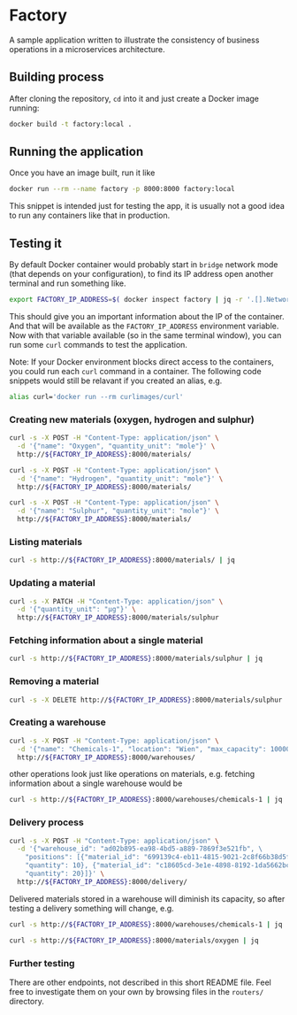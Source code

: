 # Factory

A sample application written to illustrate the consistency of business operations in a microservices
architecture.

## Building process

After cloning the repository, `cd` into it and just create a Docker image running:

```sh
docker build -t factory:local .
```

## Running the application

Once you have an image built, run it like

```sh
docker run --rm --name factory -p 8000:8000 factory:local
```

This snippet is intended just for testing the app, it is usually not a good
idea to run any containers like that in production.

## Testing it

By default Docker container would probably start in `bridge` network mode (that
depends on your configuration), to find its IP address open another terminal and
run something like.

```sh
export FACTORY_IP_ADDRESS=$( docker inspect factory | jq -r '.[].NetworkSettings.IPAddress' )
```

This should give you an important information about the IP of the container. And
that will be available as the `FACTORY_IP_ADDRESS` environment variable. Now with
that variable available (so in the same terminal window), you can run some `curl`
commands to test the application.

Note: If your Docker environment blocks direct access to the containers, you
could run each `curl` command in a container. The following code snippets would
still be relavant if you created an alias, e.g.

```sh
alias curl='docker run --rm curlimages/curl'
```

### Creating new materials (oxygen, hydrogen and sulphur)
```sh
curl -s -X POST -H "Content-Type: application/json" \
  -d '{"name": "Oxygen", "quantity_unit": "mole"}' \
  http://${FACTORY_IP_ADDRESS}:8000/materials/

curl -s -X POST -H "Content-Type: application/json" \
  -d '{"name": "Hydrogen", "quantity_unit": "mole"}' \
  http://${FACTORY_IP_ADDRESS}:8000/materials/

curl -s -X POST -H "Content-Type: application/json" \
  -d '{"name": "Sulphur", "quantity_unit": "mole"}' \
  http://${FACTORY_IP_ADDRESS}:8000/materials/
```

### Listing materials
```sh
curl -s http://${FACTORY_IP_ADDRESS}:8000/materials/ | jq
```

### Updating a material
```sh
curl -s -X PATCH -H "Content-Type: application/json" \
  -d '{"quantity_unit": "µg"}' \
  http://${FACTORY_IP_ADDRESS}:8000/materials/sulphur
```

### Fetching information about a single material
```sh
curl -s http://${FACTORY_IP_ADDRESS}:8000/materials/sulphur | jq
```

### Removing a material
```sh
curl -s -X DELETE http://${FACTORY_IP_ADDRESS}:8000/materials/sulphur
```

### Creating a warehouse
```sh
curl -s -X POST -H "Content-Type: application/json" \
  -d '{"name": "Chemicals-1", "location": "Wien", "max_capacity": 1000000}' \
  http://${FACTORY_IP_ADDRESS}:8000/warehouses/
```

other operations look just like operations on materials, e.g. fetching
information about a single warehouse would be

```sh
curl -s http://${FACTORY_IP_ADDRESS}:8000/warehouses/chemicals-1 | jq
```

### Delivery process
```sh
curl -s -X POST -H "Content-Type: application/json" \
  -d '{"warehouse_id": "ad02b895-ea98-4bd5-a889-7869f3e521fb", \
    "positions": [{"material_id": "699139c4-eb11-4815-9021-2c8f66b38d5f", \
    "quantity": 10}, {"material_id": "c18605cd-3e1e-4898-8192-1da5662bc30a", \
    "quantity": 20}]}' \
  http://${FACTORY_IP_ADDRESS}:8000/delivery/
```

Delivered materials stored in a warehouse will diminish its capacity, so after
testing a delivery something will change, e.g.

```sh
curl -s http://${FACTORY_IP_ADDRESS}:8000/warehouses/chemicals-1 | jq
```

```sh
curl -s http://${FACTORY_IP_ADDRESS}:8000/materials/oxygen | jq
```

### Further testing

There are other endpoints, not described in this short README file. Feel
free to investigate them on your own by browsing files in the `routers/`
directory.

